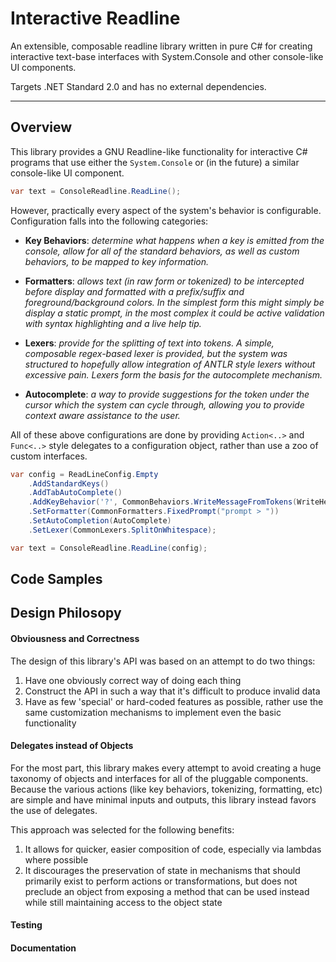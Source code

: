 # Interactive Readline
An extensible, composable readline library written in pure C# for creating interactive text-base interfaces with System.Console and other console-like UI components.

Targets .NET Standard 2.0 and has no external dependencies.

___

## Overview
This library provides a GNU Readline-like functionality for interactive C# programs that use either the `System.Console` or (in the future) a similar console-like UI component. 

```csharp
var text = ConsoleReadline.ReadLine();
```

However, practically every aspect of the system's behavior is configurable.  Configuration falls into the following categories:
* **Key Behaviors**: *determine what happens when a key is emitted from the console, allow for all of the standard behaviors, as well as custom behaviors, to be mapped to key information.*

* **Formatters**: *allows text (in raw form or tokenized) to be intercepted before display and formatted with a prefix/suffix and foreground/background colors. In the simplest form this might simply be display a static prompt, in the most complex it could be active validation with syntax highlighting and a live help tip.*

* **Lexers**: *provide for the splitting of text into tokens. A simple, composable regex-based lexer is provided, but the system was structured to hopefully allow integration of ANTLR style lexers without excessive pain. Lexers form the basis for the autocomplete mechanism.*

* **Autocomplete**: *a way to provide suggestions for the token under the cursor which the system can cycle through, allowing you to provide context aware assistance to the user.*

All of these above configurations are done by providing `Action<..>` and `Func<..>` style delegates to a configuration object, rather than use a zoo of custom interfaces.

```csharp
var config = ReadLineConfig.Empty
    .AddStandardKeys()
    .AddTabAutoComplete()
    .AddKeyBehavior('?', CommonBehaviors.WriteMessageFromTokens(WriteHelp)) 
    .SetFormatter(CommonFormatters.FixedPrompt("prompt > "))
    .SetAutoCompletion(AutoComplete)
    .SetLexer(CommonLexers.SplitOnWhitespace);

var text = ConsoleReadline.ReadLine(config);
```

## Code Samples


## Design Philosopy

#### Obviousness and Correctness
The design of this library's API was based on an attempt to do two things:
1. Have one obviously correct way of doing each thing
2. Construct the API in such a way that it's difficult to produce invalid data
3. Have as few 'special' or hard-coded features as possible, rather use the same customization mechanisms to implement even the basic functionality

#### Delegates instead of Objects
For the most part, this library makes every attempt to avoid creating a huge taxonomy of objects and interfaces for all of the pluggable components.  Because the various actions (like key behaviors, tokenizing, formatting, etc) are simple and have minimal inputs and outputs, this library instead favors the use of delegates. 

This approach was selected for the following benefits:
1. It allows for quicker, easier composition of code, especially via lambdas where possible
1. It discourages the preservation of state in mechanisms that should primarily exist to perform actions or transformations, but does not preclude an object from exposing a method that can be used instead while still maintaining access to the object state

#### Testing

#### Documentation